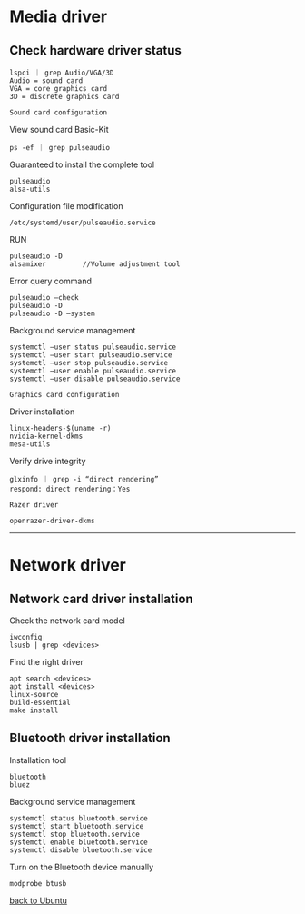 # Media driver
## Check hardware driver status

    lspci ｜ grep Audio/VGA/3D
    Audio = sound card
    VGA = core graphics card
    3D = discrete graphics card
`Sound card configuration`

View sound card Basic-Kit

    ps -ef ｜ grep pulseaudio
Guaranteed to install the complete tool

    pulseaudio
    alsa-utils
Configuration file modification

    /etc/systemd/user/pulseaudio.service
RUN

    pulseaudio -D
    alsamixer         //Volume adjustment tool
Error query command

    pulseaudio —check
    pulseaudio -D
    pulseaudio -D —system
Background service management

    systemctl —user status pulseaudio.service
    systemctl —user start pulseaudio.service
    systemctl —user stop pulseaudio.service
    systemctl —user enable pulseaudio.service
    systemctl —user disable pulseaudio.service

`Graphics card configuration`

Driver installation

    linux-headers-$(uname -r)
    nvidia-kernel-dkms
    mesa-utils
Verify drive integrity

    glxinfo ｜ grep -i “direct rendering”
    respond: direct rendering：Yes
`Razer driver`

    openrazer-driver-dkms

---------------------------------------------------

# Network driver
## Network card driver installation
Check the network card model

    iwconfig
    lsusb | grep <devices>
Find the right driver

    apt search <devices>
    apt install <devices>
    linux-source
    build-essential
    make install
## Bluetooth driver installation
Installation tool

    bluetooth
    bluez
Background service management

    systemctl status bluetooth.service
    systemctl start bluetooth.service
    systemctl stop bluetooth.service
    systemctl enable bluetooth.service
    systemctl disable bluetooth.service
Turn on the Bluetooth device manually

    modprobe btusb

[back to Ubuntu](https://github.com/pro1tocol/Linux-Novice-Function/tree/main/Ubuntu)
